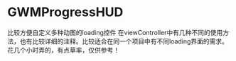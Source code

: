 # GWMProgressHUD
比较方便自定义多种动图的loading控件
在viewController中有几种不同的使用方法，也有比较详细的注释。比较适合在同一个项目中有不同loading界面的需求。花几个小时弄的，有点草率，仅供参考！
